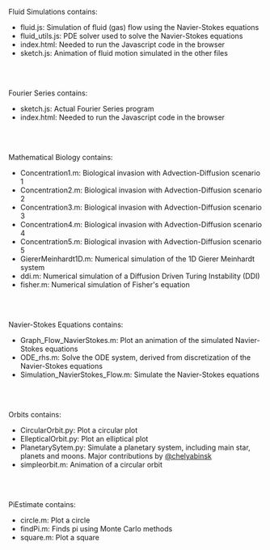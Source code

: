 Fluid Simulations contains:
- fluid.js: Simulation of fluid (gas) flow using the Navier-Stokes equations 
- fluid_utils.js: PDE solver used to solve the Navier-Stokes equations 
- index.html: Needed to run the Javascript code in the browser
- sketch.js: Animation of fluid motion simulated in the other files

<br/><br/>

Fourier Series contains:
- sketch.js: Actual Fourier Series program
- index.html: Needed to run the Javascript code in the browser

<br/><br/>

Mathematical Biology contains:
- Concentration1.m: Biological invasion with Advection-Diffusion scenario 1
- Concentration2.m: Biological invasion with Advection-Diffusion scenario 2
- Concentration3.m: Biological invasion with Advection-Diffusion scenario 3
- Concentration4.m: Biological invasion with Advection-Diffusion scenario 4
- Concentration5.m: Biological invasion with Advection-Diffusion scenario 5
- GiererMeinhardt1D.m: Numerical simulation of the 1D Gierer Meinhardt system
- ddi.m: Numerical simulation of a Diffusion Driven Turing Instability (DDI)
- fisher.m: Numerical simulation of Fisher's equation

<br/><br/>

Navier-Stokes Equations contains:
- Graph_Flow_NavierStokes.m: Plot an animation of the simulated Navier-Stokes equations
- ODE_rhs.m: Solve the ODE system, derived from discretization of the Navier-Stokes equations
- Simulation_NavierStokes_Flow.m: Simulate the Navier-Stokes equations

<br/><br/>

Orbits contains:
- CircularOrbit.py: Plot a circular plot
- EllepticalOrbit.py: Plot an elliptical plot
- PlanetarySytem.py: Simulate a planetary system, including main star, planets and moons. Major contributions by [@chelyabinsk](https://github.com/chelyabinsk)
- simpleorbit.m: Animation of a circular orbit 

<br/><br/>

PiEstimate contains:
- circle.m: Plot a circle 
- findPi.m: Finds pi using Monte Carlo methods 
- square.m: Plot a square







